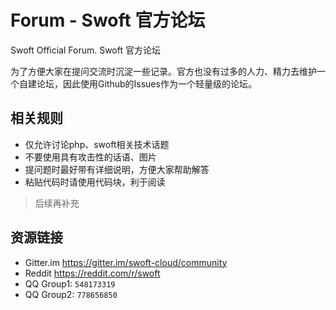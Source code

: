 # Forum - Swoft 官方论坛

Swoft Official Forum. Swoft 官方论坛

为了方便大家在提问交流时沉淀一些记录。官方也没有过多的人力、精力去维护一个自建论坛，因此使用Github的Issues作为一个轻量级的论坛。

## 相关规则

- 仅允许讨论php、swoft相关技术话题
- 不要使用具有攻击性的话语、图片
- 提问题时最好带有详细说明，方便大家帮助解答
- 粘贴代码时请使用代码块，利于阅读

> 后续再补充

## 资源链接

- Gitter.im https://gitter.im/swoft-cloud/community
- Reddit https://reddit.com/r/swoft
- QQ Group1: `548173319`
- QQ Group2: `778656850`
